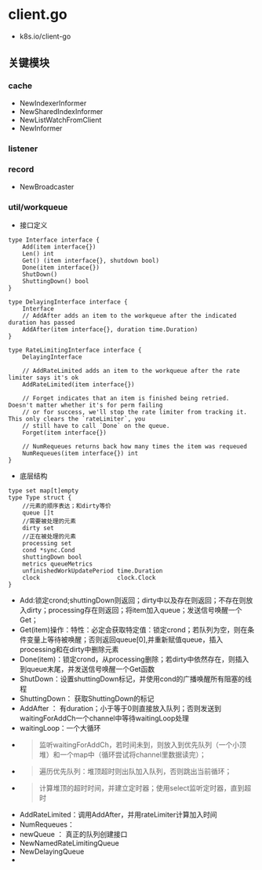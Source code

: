 # client.go
- k8s.io/client-go


## 关键模块
###  cache
- NewIndexerInformer
- NewSharedIndexInformer
- NewListWatchFromClient
- NewInformer 
### listener
### record
- NewBroadcaster
### util/workqueue
- 接口定义
```
type Interface interface {
	Add(item interface{})
	Len() int
	Get() (item interface{}, shutdown bool)
	Done(item interface{})
	ShutDown()
	ShuttingDown() bool
}

type DelayingInterface interface {
	Interface
	// AddAfter adds an item to the workqueue after the indicated duration has passed
	AddAfter(item interface{}, duration time.Duration)
}

type RateLimitingInterface interface {
	DelayingInterface

	// AddRateLimited adds an item to the workqueue after the rate limiter says it's ok
	AddRateLimited(item interface{})

	// Forget indicates that an item is finished being retried.  Doesn't matter whether it's for perm failing
	// or for success, we'll stop the rate limiter from tracking it.  This only clears the `rateLimiter`, you
	// still have to call `Done` on the queue.
	Forget(item interface{})

	// NumRequeues returns back how many times the item was requeued
	NumRequeues(item interface{}) int
}

```
- 底层结构
```
type set map[t]empty
type Type struct {
	//元素的顺序表达；和dirty等价
	queue []t
	//需要被处理的元素
	dirty set
	//正在被处理的元素
	processing set
	cond *sync.Cond
	shuttingDown bool
	metrics queueMetrics
	unfinishedWorkUpdatePeriod time.Duration
	clock                      clock.Clock
}
```
- Add:锁定crond;shuttingDown则返回；dirty中以及存在则返回；不存在则放入dirty；processing存在则返回；将item加入queue；发送信号唤醒一个Get；
- Get(item)操作：特性：必定会获取特定值：锁定crond；若队列为空，则在条件变量上等待被唤醒；否则返回queue[0],并重新赋值queue，插入processing和在dirty中删除元素
- Done(item)：锁定crond，从processing删除；若dirty中依然存在，则插入到queue末尾，并发送信号唤醒一个Get函数
- ShutDown：设置shuttingDown标记，并使用cond的广播唤醒所有阻塞的线程
- ShuttingDown： 获取ShuttingDown的标记
- AddAfter ： 有duration；小于等于0则直接放入队列；否则发送到waitingForAddCh一个channel中等待waitingLoop处理
- waitingLoop：一个大循环
- > 监听waitingForAddCh，若时间未到，则放入到优先队列（一个小顶堆）和一个map中（循环尝试将channel里数据读完）；
- > 遍历优先队列：堆顶超时则出队加入队列，否则跳出当前循环；
- > 计算堆顶的超时时间，并建立定时器；使用select监听定时器，直到超时
- AddRateLimited：调用AddAfter，并用rateLimiter计算加入时间
- NumRequeues：
- newQueue ： 真正的队列创建接口
- NewNamedRateLimitingQueue
- NewDelayingQueue
- 
